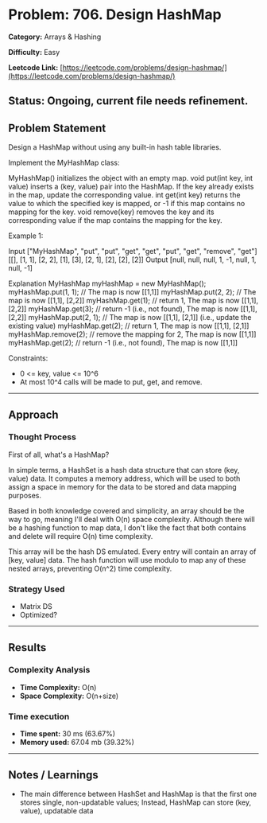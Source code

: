 # Problem: 706. Design HashMap
**Category:** Arrays & Hashing

**Difficulty:** Easy

**Leetcode Link:** [https://leetcode.com/problems/design-hashmap/](https://leetcode.com/problems/design-hashmap/)

**Status:** Ongoing, current file needs refinement.
---

## Problem Statement

Design a HashMap without using any built-in hash table libraries.

Implement the MyHashMap class:

MyHashMap() initializes the object with an empty map.
void put(int key, int value) inserts a (key, value) pair into the HashMap. If the key already exists in the map, update the corresponding value.
int get(int key) returns the value to which the specified key is mapped, or -1 if this map contains no mapping for the key.
void remove(key) removes the key and its corresponding value if the map contains the mapping for the key.
 

Example 1:

Input
["MyHashMap", "put", "put", "get", "get", "put", "get", "remove", "get"]
[[], [1, 1], [2, 2], [1], [3], [2, 1], [2], [2], [2]]
Output
[null, null, null, 1, -1, null, 1, null, -1]

Explanation
MyHashMap myHashMap = new MyHashMap();
myHashMap.put(1, 1); // The map is now [[1,1]]
myHashMap.put(2, 2); // The map is now [[1,1], [2,2]]
myHashMap.get(1);    // return 1, The map is now [[1,1], [2,2]]
myHashMap.get(3);    // return -1 (i.e., not found), The map is now [[1,1], [2,2]]
myHashMap.put(2, 1); // The map is now [[1,1], [2,1]] (i.e., update the existing value)
myHashMap.get(2);    // return 1, The map is now [[1,1], [2,1]]
myHashMap.remove(2); // remove the mapping for 2, The map is now [[1,1]]
myHashMap.get(2);    // return -1 (i.e., not found), The map is now [[1,1]]
 

Constraints:

- 0 <= key, value <= 10^6
- At most 10^4 calls will be made to put, get, and remove.

---

## Approach

### Thought Process
First of all, what's a HashMap?

In simple terms, a HashSet is a hash data structure that can store (key, value) data. It computes a memory address, which will be used to both assign a space in memory for the data to be stored and data mapping purposes.

Based in both knowledge covered and simplicity, an array should be the way to go, meaning I'll deal with O(n) space complexity. Although there will be a hashing function to map data, I don't like the fact that both contains and delete will require O(n) time complexity.

This array will be the hash DS emulated. Every entry will contain an array of [key, value] data. The hash function will use modulo to map any of these nested arrays, preventing O(n^2) time complexity.


### Strategy Used
- Matrix DS
- Optimized?

---

## Results
### Complexity Analysis
- **Time Complexity:** O(n)
- **Space Complexity:** O(n+size)

### Time execution
- **Time spent:** 30 ms (63.67%)
- **Memory used:** 67.04 mb (39.32%)

---

## Notes / Learnings
- The main difference between HashSet and HashMap is that the first one stores single, non-updatable values; Instead, HashMap can store (key, value), updatable data

